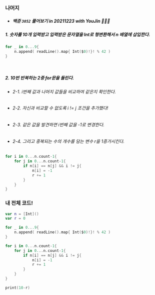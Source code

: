 ### 나머지

- ##### 백준 `3052` 풀어보기 in 20211223 with YouJin 👩🏻‍💻

##### 1. 숫자를 10개 입력받고 입력받은 문자열을 Int로 형변환해서 n 배열에 삽입한다.
```Swift
for _ in 0...9{
    n.append( readLine().map{ Int($0)!}! % 42 )
}
```

<br>

##### 2. 10번 반복하는 2중 for문을 돌린다.
- ###### 2-1. i번째 값과 나머지 값들을 비교하여 같은지 확인한다.
- ###### 2-2. 자신과 비교할 수 없도록 i != j 조건을 추가했다!
- ###### 2-3. 같은 값을 발견하면 i번째 값을 -1로 변경한다.
- ###### 2-4. 그리고 중복되는 수의 개수를 담는 변수 r을 1증가시킨다.
```Swift
for i in 0...n.count-1{
    for j in 0...n.count-1{
        if n[i] == n[j] && i != j{
            n[i] = -1
            r += 1
        }
    }
}
```

### 내 전체 코드!
```swift
var n = [Int]()
var r = 0

for _ in 0...9{
    n.append( readLine().map{ Int($0)!}! % 42 )
}

for i in 0...n.count-1{
    for j in 0...n.count-1{
        if n[i] == n[j] && i != j{
            n[i] = -1
            r += 1
        }
    }
}

print(10-r)
```

